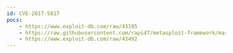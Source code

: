 ```yaml
---
id: CVE-2017-5817
pocs:
    - https://www.exploit-db.com/raw/43195
    - https://raw.githubusercontent.com/rapid7/metasploit-framework/master/modules/exploits/windows/misc/hp_imc_dbman_restoredbase_unauth_rce.rb
    - https://www.exploit-db.com/raw/43492
---
```

